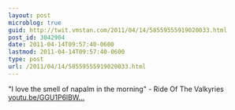 ```yaml
---
layout: post
microblog: true
guid: http://twit.vmstan.com/2011/04/14/58559555919020033.html
post_id: 3042904
date: 2011-04-14T09:57:40-0600
lastmod: 2011-04-14T09:57:40-0600
type: post
url: /2011/04/14/58559555919020033.html
---
```

"I love the smell of napalm in the morning" - Ride Of The Valkyries [youtu.be/GGU1P6lBW...](http://youtu.be/GGU1P6lBW6Q)
